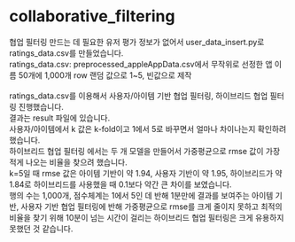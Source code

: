 # collaborative_filtering

협업 필터링 만드는 데 필요한 유저 평가 정보가 없어서 user_data_insert.py로 ratings_data.csv를 만들었습니다.<br/>
ratings_data.csv: preprocessed_appleAppData.csv에서 무작위로 선정한 앱 이름 50개에 1,000개 row 랜덤 값으로 1~5, 빈값으로 제작<br/>
<br/>
ratings_data.csv를 이용해서 사용자/아이템 기반 협업 필터링, 하이브리드 협업 필터링 진행했습니다.<br/>
결과는 result 파일에 있습니다.<br/>
사용자/아이템에서 k 값은 k-fold이고 1에서 5로 바꾸면서 얼마나 차이나는지 확인하려 했습니다.<br/>
하이브리드 협업 필터링 에서는 두 개 모델을 만들어서 가중평균으로 rmse 값이 가장 적게 나오는 비율을 찾으려 했습니다.<br/>
k=5일 때 rmse 값은 아이템 기반이 약 1.94, 사용자 기반이 약 1.95, 하이브리드가 약 1.84로 하이브리드를 사용했을 때 0.1보다 약간 큰 차이를 보였습니다.<br/>
행의 수는 1,000개, 점수체계는 1에서 5인 데 반해 1분만에 결과를 보여주는 아이템 기반, 사용자 기반 협업 필터링에 반해 가중평균으로 rmse를 크게 줄이지 못하고 최적의 비율을 찾기 위해 10분이 넘는 시간이 걸리는 하이브리드 협업 필터링은 크게 유용하지 못했던 것 같습니다.
